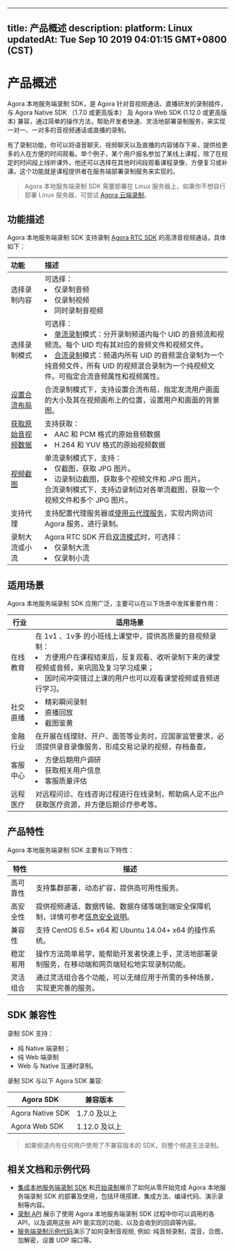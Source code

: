 
---
title: 产品概述
description: 
platform: Linux
updatedAt: Tue Sep 10 2019 04:01:15 GMT+0800 (CST)
---
# 产品概述
Agora 本地服务端录制 SDK，是 Agora 针对音视频通话、直播研发的录制插件，与 Agora Native SDK （1.7.0 或更高版本） 及 Agora Web SDK \(1.12.0 或更高版本\) 兼容，通过简单的操作方法，帮助开发者快速、灵活地部署录制服务，来实现一对一、一对多的音视频通话或直播的录制。

有了录制功能，你可以将语音聊天、视频聊天以及直播的内容储存下来，提供给更多的人在方便的时间观看。举个例子，某个用户报名参加了某线上课程，除了在规定的时间段上线听课外，他还可以选择在其他时间段观看课程录像，方便复习或补课。这个功能就是课程提供者在服务端部署录制服务来实现的。

>Agora 本地服务端录制 SDK 需要部署在 Linux 服务器上，如果你不想自行部署 Linux 服务器，可尝试 [Agora 云端录制](../../cn/cloud-recording/product_cloud_recording.md)。

## 功能描述

Agora 本地服务端录制 SDK 支持录制 [Agora RTC SDK](https://docs.agora.io/cn/Agora%20Platform/terms?platform=All%20Platforms#rtc-sdk) 的高清音视频通话，具体如下：

| 功能               | 描述                                                         | 
| :----------------- | :----------------------------------------------------------- |
| 选择录制内容       | 可选择：<li>仅录制音频<li>仅录制视频<li>同时录制音视频                   | -                                                            |
| 选择录制模式       | 可选择：<li>[单流录制](../../cn/Recording/individual_recording.md)模式：分开录制频道内每个 UID 的音频流和视频流。每个 UID 均有其对应的音频文件和视频文件。<li>[合流录制](../../cn/Recording/composite_recording.md)模式：频道内所有 UID 的音频混合录制为一个纯音频文件，所有 UID 的视频混合录制为一个纯视频文件。可指定合流音频属性和视频属性。 | 
| [设置合流布局](../../cn/Recording/recording_layout_guide.md)       | 合流录制模式下，支持设置合流布局，指定发流用户画面的大小及其在视频画布上的位置，设置用户和画面的背景图。 | 
| [获取原始音视频数据](../../cn/Recording/recording_raw_data.md) | 支持获取：<Li>AAC 和 PCM 格式的原始音频数据<li>H.264 和 YUV 格式的原始视频数据 | 
| [视频截图](../../cn/Recording/recording_screen_capture.md)           | 单流录制模式下，支持：<li>仅截图，获取 JPG 图片。<li>边录制边截图，获取多个视频文件和 JPG 图片。<br>合流录制模式下，支持边录制边对各单流截图，获取一个视频文件和多个 JPG 图片。 | 
| 支持代理     | 支持配置代理服务器或[使用云代理服务](../../cn/Recording/cloudproxy_recording.md)，实现内网访问 Agora 服务，进行录制。                          | 
| 录制大流或小流     | Agora RTC SDK 开启[双流模式](https://docs.agora.io/cn/Agora%20Platform/terms?platform=All%20Platforms#a-name-duala%E5%8F%8C%E6%B5%81%E6%A8%A1%E5%BC%8F)时，可选择：<li>仅录制大流<li>仅录制小流 | 

## 适用场景

Agora 本地服务端录制 SDK 应用广泛，主要可以在以下场景中发挥重要作用：

| 行业     | 适用场景                                                     |
| -------- | ------------------------------------------------------------ |
| 在线教育 | 在 1v1 、1v多 的小班线上课堂中，提供高质量的音视频录制：<br/><li>方便用户在课程结束后，反复观看、收听录制下来的课堂视频或音频，来巩固及复习学习成果；<li>因时间冲突错过上课的用户也可以观看课堂视频或音频进行学习。 |
| 社交直播 | <li>精彩瞬间录制<li>直播回放<li>截图鉴黄                     |
| 金融行业 | 在开展在线理财、开户、面签等业务时，应国家监管要求，必须提供录音录像服务，形成交易记录的视频，存档备查。 |
| 客服中心 | <li>方便后期用户调研<li>获取相关用户信息<li>客服质量评估     |
| 远程医疗 | 对远程问诊、在线咨询过程进行在线录制，帮助病人足不出户获取医疗资源，并方便后期诊疗参考等。 |

## 产品特性

Agora 本地服务端录制 SDK 主要有以下特性：

| 特性     | 描述                                                         |
| -------- | ------------------------------------------------------------ |
| 高可靠性 | 支持集群部署，动态扩容，提供高可用性服务。                   |
| 高安全性 | 提供视频通话、数据传输、数据存储等端到端安全保障机制，详情可参考[信息安全说明](../../cn/Agora%20Platform/security.md)。 |
| 兼容性   | 支持 CentOS 6.5+ x64 和 Ubuntu 14.04+ x64 的操作系统。         |
| 稳定易用 | 操作方法简单易学，能帮助开发者快速上手，灵活地部署录制服务，在移动端和网页端轻松地实现录制功能。 |
| 灵活组合 | 通过灵活组合各个功能，可以无缝应用于所需的多种场景，实现更完善的服务。 |
	
## SDK 兼容性

录制 SDK 支持：

- 纯 Native 端录制；
- 纯 Web 端录制
- Web 与 Native 互通时录制。

录制 SDK 与以下 Agora SDK 兼容:

| Agora SDK        | 兼容版本 |
| ---------------- | -------- |
| Agora Native SDK | 1.7.0 及以上   |
| Agora Web SDK    | 1.12.0 及以上  |

> 如果频道内有任何用户使用了不兼容版本的 SDK，则整个频道无法录制。

## 相关文档和示例代码

- [集成本地服务端录制 SDK](../../cn/Quickstart%20Guide/recording_integrate_cpp.md) 和[开始录制](../../cn/Quickstart%20Guide/recording_cmd_cpp.md)展示了如何从零开始完成 Agora 本地服务端录制 SDK 的部署及使用，包括环境搭建、集成方法、编译代码、演示录制等内容。
- [录制 API](https://docs.agora.io/cn/Recording/API%20Reference/recording_cpp/index.html) 展示了使用 Agora 本地服务端录制 SDK 过程中你可以调用的各 API，以及调用这些 API 能实现的功能、以及会收到的回调等内容。
- [服务端录制示例代码](https://github.com/AgoraIO/Basic-Recording/blob/master/Agora-LinuxServer-Recording/README_zh.md)演示了如何录制音视频, 例如: 纯音频录制，混音，合图，加解密，设置 UDP 端口等。
